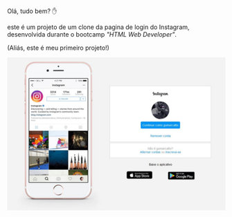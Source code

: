Olá, tudo bem? :hand:

este é um projeto de um clone da pagina de login do Instagram, desenvolvida durante o bootcamp _"HTML Web Developer"_.

(Aliás, este é meu primeiro projeto!)

![](Captura.JPG)